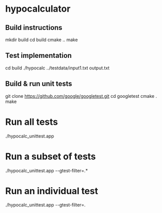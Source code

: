 # hypocalculator

## Build instructions

mkdir build 
cd build 
cmake .. 
make 


## Test implementation

cd build 
./hypocalc ../testdata/input1.txt output.txt 


## Build & run unit tests

git clone https://github.com/google/googletest.git 
cd googletest 
cmake . 
make 

# Run all tests
./hypocalc_unittest.app 

# Run a subset of tests
./hypocalc_unittest.app --gtest-filter=<FixtureName>.* 

# Run an individual test
./hypocalc_unittest.app --gtest-filter=<FixtureName>.<TestName> 



